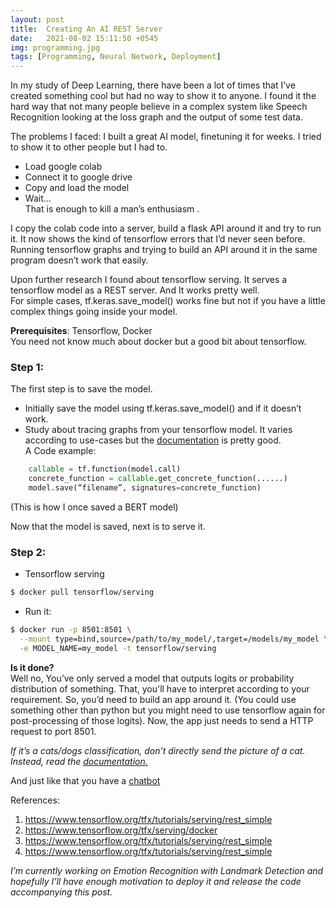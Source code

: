 ```yaml
---
layout: post
title:  Creating An AI REST Server 
date:   2021-08-02 15:11:50 +0545
img: programming.jpg
tags: [Programming, Neural Network, Deployment]
---
```


In my study of Deep Learning, there have been a lot of times that I’ve created something cool but had no way to show it to anyone. I found it the hard way that not many people believe in a complex system like Speech Recognition looking at the loss graph and the output of some test data. 

The problems I faced:
I built a great AI model, finetuning it for weeks. I tried to show it to other people but I had to. 
- Load google colab
- Connect it to google drive
- Copy and load the model
- Wait…<br>
That is enough to kill a man’s enthusiasm .

I copy the colab code into a server, build a flask API around it and try to run it. It now shows the kind of tensorflow errors that I’d never seen before. Running tensorflow graphs and trying to build an API around it in the same program doesn’t work that easily. 

Upon further research I found about tensorflow serving.  It serves a tensorflow model as a REST server. 
And It works pretty well.<br>
For simple cases, tf.keras.save_model() works fine but not if you have a little complex things going inside your model. 

**Prerequisites**: Tensorflow, Docker<br>
You need not know much about docker but a good bit about tensorflow. 

### Step 1:
The first step is to save the model. 
- Initially save the model using tf.keras.save_model() and if it doesn’t work. 
- Study about tracing graphs from your tensorflow model. It varies according to use-cases but the <a href = "https://www.tensorflow.org/guide/function">documentation</a> is pretty good.<br>
A Code example:
```python
	callable = tf.function(model.call)
	concrete_function = callable.get_concrete_function(......)
	model.save(“filename”, signatures=concrete_function)
```
(This is how I once saved a BERT model)


Now that the model is saved, next is to serve it. 
### Step 2:
- Tensorflow serving
```bash
$ docker pull tensorflow/serving
```
- Run it:
```bash
$ docker run -p 8501:8501 \
  --mount type=bind,source=/path/to/my_model/,target=/models/my_model \
  -e MODEL_NAME=my_model -t tensorflow/serving
  ```

**Is it done?**<br>
Well no, You’ve only served a model that outputs logits or probability distribution of something. That, you'll have to interpret according to your requirement. So, you’d need to build an app around it. (You could use something other than python but you might need to use tensorflow again for post-processing of those logits). Now, the app just needs to send a HTTP request to port 8501. 

*If it’s a cats/dogs classification, don’t directly send the picture of a cat. Instead, read the <a href = "https://www.tensorflow.org/tfx/tutorials/serving/rest_simple">documentation.</a>*

And just like that you have a <a href = "http://165.22.177.37:7000/chatbotfront">chatbot</a>


References:
1. <a href = "https://www.tensorflow.org/tfx/guide/serving">https://www.tensorflow.org/tfx/tutorials/serving/rest_simple</a>
2. <a href = "https://www.tensorflow.org/tfx/serving/docker">https://www.tensorflow.org/tfx/serving/docker</a>
3. <a href = "https://www.tensorflow.org/tfx/tutorials/serving/rest_simple">https://www.tensorflow.org/tfx/tutorials/serving/rest_simple</a>
4. <a href = "https://www.tensorflow.org/guide/function">https://www.tensorflow.org/tfx/tutorials/serving/rest_simple</a>

*I’m currently working on Emotion Recognition with Landmark Detection and hopefully I’ll have enough motivation to deploy it and release the code accompanying this post.*
